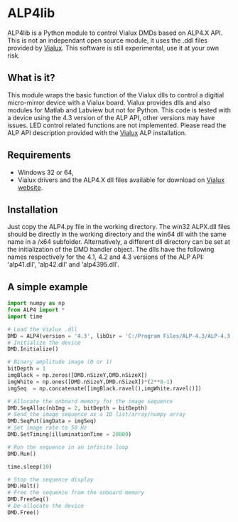 # ALP4lib
ALP4lib is a Python module to control Vialux DMDs based on ALP4.X API.
This is not an independant open source module, it uses the .ddl files provided by [Vialux](http://www.vialux.de/en/).
This software is still experimental, use it at your own risk.

## What is it?

This module wraps the basic function of the Vialux dlls to control a digitial micro-mirror device with a Vialux board. 
Vialux provides dlls and also modules for Matlab and Labview but not for Python. 
This code is tested with a device using the 4.3 version of the ALP API, other versions may have issues.
LED control related functions are not implemented.
Please read the ALP API description provided with the [Vialux](http://www.vialux.de/en/) ALP installation.

## Requirements

* Windows 32 or 64,
* Vialux drivers and the ALP4.X dll files available for download on [Vialux website](http://www.vialux.de/en/).

## Installation

Just copy the ALP4.py file in the working directory. 
The win32 ALPX.dll files should be directly in the working directory and the win64 dll with the same name in a /x64 subfolder. Alternatively, a different dll directory can be set at the initialization of the DMD handler object. 
The dlls have the following names respectively for the 4.1, 4.2 and 4.3 versions of the ALP API: 'alp41.dll', 'alp42.dll' and 'alp4395.dll'. 

## A simple example

```python
import numpy as np
from ALP4 import *
import time

# Load the Vialux .dll
DMD = ALP4(version = '4.3', libDir = 'C:/Program Files/ALP-4.3/ALP-4.3 API')
# Initialize the device
DMD.Initialize()

# Binary amplitude image (0 or 1)
bitDepth = 1    
imgBlack = np.zeros([DMD.nSizeY,DMD.nSizeX])
imgWhite = np.ones([DMD.nSizeY,DMD.nSizeX])*(2**8-1)
imgSeq  = np.concatenate([imgBlack.ravel(),imgWhite.ravel()])

# Allocate the onboard memory for the image sequence
DMD.SeqAlloc(nbImg = 2, bitDepth = bitDepth)
# Send the image sequence as a 1D list/array/numpy array
DMD.SeqPut(imgData = imgSeq)
# Set image rate to 50 Hz
DMD.SetTiming(illuminationTime = 20000)

# Run the sequence in an infinite loop
DMD.Run()

time.sleep(10)

# Stop the sequence display
DMD.Halt()
# Free the sequence from the onboard memory
DMD.FreeSeq()
# De-allocate the device
DMD.Free()
``` 
